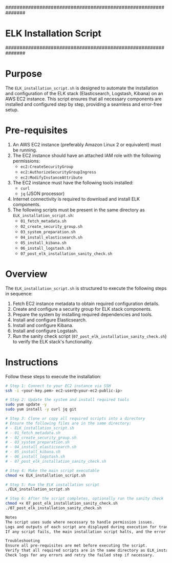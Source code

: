###############################################################
# ELK Installation Script
###############################################################

# Purpose
The `ELK_installation_script.sh` is designed to automate the installation and configuration of the ELK stack (Elasticsearch, Logstash, Kibana) on an AWS EC2 instance. This script ensures that all necessary components are installed and configured step by step, providing a seamless and error-free setup.

# Pre-requisites
1. An AWS EC2 instance (preferably Amazon Linux 2 or equivalent) must be running.
2. The EC2 instance should have an attached IAM role with the following permissions:
   - `ec2:CreateSecurityGroup`
   - `ec2:AuthorizeSecurityGroupIngress`
   - `ec2:ModifyInstanceAttribute`
3. The EC2 instance must have the following tools installed:
   - `curl`
   - `jq` (JSON processor)
4. Internet connectivity is required to download and install ELK components.
5. The following scripts must be present in the same directory as `ELK_installation_script.sh`:
   - `01_fetch_metadata.sh`
   - `02_create_security_group.sh`
   - `03_system_preparation.sh`
   - `04_install_elasticsearch.sh`
   - `05_install_kibana.sh`
   - `06_install_logstash.sh`
   - `07_post_elk_installation_sanity_check.sh`

# Overview
The `ELK_installation_script.sh` is structured to execute the following steps in sequence:
1. Fetch EC2 instance metadata to obtain required configuration details.
2. Create and configure a security group for ELK stack components.
3. Prepare the system by installing required dependencies and tools.
4. Install and configure Elasticsearch.
5. Install and configure Kibana.
6. Install and configure Logstash.
7. Run the sanity check script (`07_post_elk_installation_sanity_check.sh`) to verify the ELK stack's functionality.

# Instructions
Follow these steps to execute the installation:

```bash
# Step 1: Connect to your EC2 instance via SSH
ssh -i <your-key.pem> ec2-user@<your-ec2-public-ip>

# Step 2: Update the system and install required tools
sudo yum update -y
sudo yum install -y curl jq git

# Step 3: Clone or copy all required scripts into a directory
# Ensure the following files are in the same directory:
# - ELK_installation_script.sh
# - 01_fetch_metadata.sh
# - 02_create_security_group.sh
# - 03_system_preparation.sh
# - 04_install_elasticsearch.sh
# - 05_install_kibana.sh
# - 06_install_logstash.sh
# - 07_post_elk_installation_sanity_check.sh

# Step 4: Make the main script executable
chmod +x ELK_installation_script.sh

# Step 5: Run the ELK installation script
./ELK_installation_script.sh

# Step 6: After the script completes, optionally run the sanity check
chmod +x 07_post_elk_installation_sanity_check.sh
./07_post_elk_installation_sanity_check.sh

Notes
The script uses sudo where necessary to handle permission issues.
Logs and outputs of each script are displayed during execution for transparency.
If any script fails, the main installation script halts, and the error message is displayed for troubleshooting.

Troubleshooting
Ensure all pre-requisites are met before executing the script.
Verify that all required scripts are in the same directory as ELK_installation_script.sh.
Check logs for any errors and retry the failed step if necessary.
